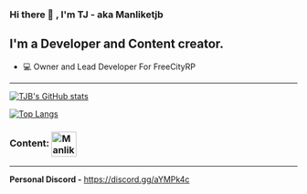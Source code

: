 ### Hi there 👋 , I'm TJ - aka **Manliketjb**

## I'm a Developer and Content creator.

- 💻 Owner and Lead Developer For FreeCityRP

---

[![TJB's GitHub stats](https://github-readme-stats.vercel.app/api?username=Manliketjb&theme=radical)](https://github.com/Manliketjb)

[![Top Langs](https://github-readme-stats.vercel.app/api/top-langs/?username=Manliketjb&layout=compact&theme=radical)](https://github.com/Manliketjb)

### Content: [<img align="center" alt="Manliketjb | YouTube" width="44px" src="https://cdn.jsdelivr.net/npm/simple-icons@v3/icons/youtube.svg" />][youtube]

---

[youtube]: https://www.youtube.com/channel/UCt5o-uXBUG9d2d4kQbgZzBg

**Personal Discord -**
https://discord.gg/aYMPk4c
